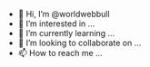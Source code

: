 - 👋 Hi, I’m @worldwebbull
- 👀 I’m interested in ...
- 🌱 I’m currently learning ...
- 💞️ I’m looking to collaborate on ...
- 📫 How to reach me ...

<!---
worldwebbull/worldwebbull is a ✨ special ✨ repository because its `README.md` (this file) appears on your GitHub profile.
You can click the Preview link to take a look at your changes.
--->
